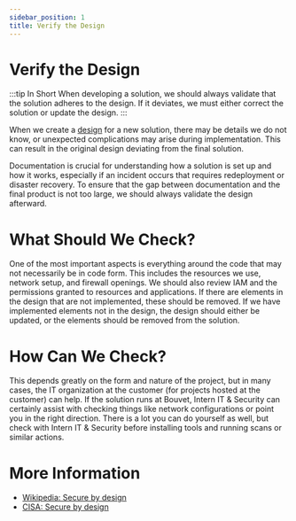 ```yaml
---
sidebar_position: 1
title: Verify the Design
---
```


# Verify the Design
:::tip In Short
When developing a solution, we should always validate that the solution adheres to the design. If it deviates, we must either correct the solution or update the design.
:::

When we create a [design](../02_design/02_systemskisser) for a new solution, there may be details we do not know, or unexpected complications may arise during implementation. This can result in the original design deviating from the final solution.

Documentation is crucial for understanding how a solution is set up and how it works, especially if an incident occurs that requires redeployment or disaster recovery. To ensure that the gap between documentation and the final product is not too large, we should always validate the design afterward.

# What Should We Check?
One of the most important aspects is everything around the code that may not necessarily be in code form. This includes the resources we use, network setup, and firewall openings. We should also review IAM and the permissions granted to resources and applications. If there are elements in the design that are not implemented, these should be removed. If we have implemented elements not in the design, the design should either be updated, or the elements should be removed from the solution.

# How Can We Check?
This depends greatly on the form and nature of the project, but in many cases, the IT organization at the customer (for projects hosted at the customer) can help. If the solution runs at Bouvet, Intern IT & Security can certainly assist with checking things like network configurations or point you in the right direction. There is a lot you can do yourself as well, but check with Intern IT & Security before installing tools and running scans or similar actions.

# More Information
* [Wikipedia: Secure by design](https://en.wikipedia.org/wiki/Secure_by_design)
* [CISA: Secure by design](https://www.cisa.gov/securebydesign)
